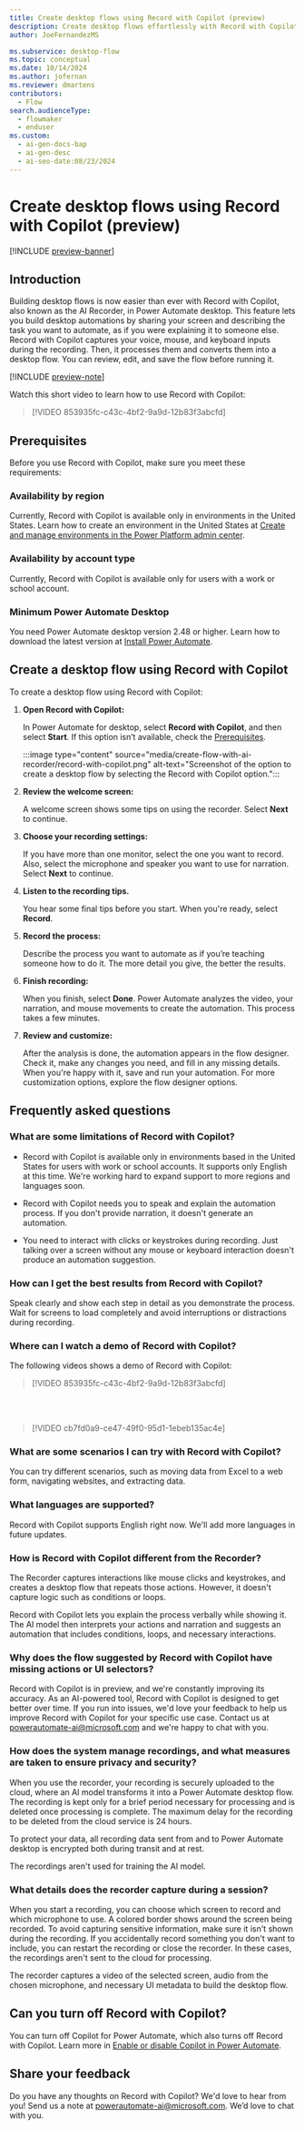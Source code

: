 ```yaml
---
title: Create desktop flows using Record with Copilot (preview)
description: Create desktop flows effortlessly with Record with Copilot in Power Automate desktop by sharing your screen and narrating tasks to automate.
author: JoeFernandezMS

ms.subservice: desktop-flow
ms.topic: conceptual
ms.date: 10/14/2024
ms.author: jofernan
ms.reviewer: dmartens
contributors:
  - Flow
search.audienceType:
  - flowmaker
  - enduser
ms.custom:
  - ai-gen-docs-bap
  - ai-gen-desc
  - ai-seo-date:08/23/2024
---
```


# Create desktop flows using Record with Copilot (preview)

[!INCLUDE [preview-banner](~/../shared-content/shared/preview-includes/preview-banner.md)]

## Introduction

Building desktop flows is now easier than ever with Record with Copilot, also known as the AI Recorder, in Power Automate desktop. This feature lets you build desktop automations by sharing your screen and describing the task you want to automate, as if you were explaining it to someone else. Record with Copilot captures your voice, mouse, and keyboard inputs during the recording. Then, it processes them and converts them into a desktop flow. You can review, edit, and save the flow before running it.

[!INCLUDE [preview-note](~/../shared-content/shared/preview-includes/preview-note-pp.md)]

Watch this short video to learn how to use Record with Copilot:

> [!VIDEO 853935fc-c43c-4bf2-9a9d-12b83f3abcfd]

## Prerequisites

Before you use Record with Copilot, make sure you meet these requirements:

### Availability by region

Currently, Record with Copilot is available only in environments in the United States. Learn how to create an environment in the United States at [Create and manage environments in the Power Platform admin center](/power-platform/admin/create-environment).

### Availability by account type

Currently, Record with Copilot is available only for users with a work or school account.

### Minimum Power Automate Desktop

You need Power Automate desktop version 2.48 or higher. Learn how to download the latest version at [Install Power Automate](https://aka.ms/DownloadPAD48).

## Create a desktop flow using Record with Copilot

To create a desktop flow using Record with Copilot:

1. **Open Record with Copilot:**

    In Power Automate for desktop, select **Record with Copilot**, and then select **Start**. If this option isn’t available, check the [Prerequisites](#prerequisites).

    :::image type="content" source="media/create-flow-with-ai-recorder/record-with-copilot.png" alt-text="Screenshot of the option to create a desktop flow by selecting the Record with Copilot option.":::

1. **Review the welcome screen:**

    A welcome screen shows some tips on using the recorder. Select **Next** to continue.

1. **Choose your recording settings:**

    If you have more than one monitor, select the one you want to record. Also, select the microphone and speaker you want to use for narration. Select **Next** to continue.

1. **Listen to the recording tips.**

    You hear some final tips before you start. When you're ready, select **Record**.

1. **Record the process:**

    Describe the process you want to automate as if you’re teaching someone how to do it. The more detail you give, the better the results.

1. **Finish recording:**

    When you finish, select **Done**. Power Automate analyzes the video, your narration, and mouse movements to create the automation. This process takes a few minutes.

1. **Review and customize:**

    After the analysis is done, the automation appears in the flow designer. Check it, make any changes you need, and fill in any missing details. When you're happy with it, save and run your automation. For more customization options, explore the flow designer options.

## Frequently asked questions

### What are some limitations of Record with Copilot?

* Record with Copilot is available only in environments based in the United States for users with work or school accounts. It supports only English at this time. We're working hard to expand support to more regions and languages soon.

* Record with Copilot needs you to speak and explain the automation process. If you don't provide narration, it doesn't generate an automation.

* You need to interact with clicks or keystrokes during recording. Just talking over a screen without any mouse or keyboard interaction doesn't produce an automation suggestion.

### How can I get the best results from Record with Copilot?

Speak clearly and show each step in detail as you demonstrate the process. Wait for screens to load completely and avoid interruptions or distractions during recording.

### Where can I watch a demo of Record with Copilot?

The following videos shows a demo of Record with Copilot:

> [!VIDEO 853935fc-c43c-4bf2-9a9d-12b83f3abcfd]

<br><br>

> [!VIDEO cb7fd0a9-ce47-49f0-95d1-1ebeb135ac4e]

### What are some scenarios I can try with Record with Copilot?

You can try different scenarios, such as moving data from Excel to a web form, navigating websites, and extracting data.

### What languages are supported?

Record with Copilot supports English right now. We'll add more languages in future updates. 

### How is Record with Copilot different from the Recorder?

The Recorder captures interactions like mouse clicks and keystrokes, and creates a desktop flow that repeats those actions. However, it doesn't capture logic such as conditions or loops.

Record with Copilot lets you explain the process verbally while showing it. The AI model then interprets your actions and narration and suggests an automation that includes conditions, loops, and necessary interactions.

### Why does the flow suggested by Record with Copilot have missing actions or UI selectors?

Record with Copilot is in preview, and we're constantly improving its accuracy. As an AI-powered tool, Record with Copilot is designed to get better over time. If you run into issues, we'd love your feedback to help us improve Record with Copilot for your specific use case. Contact us at <powerautomate-ai@microsoft.com> and we're happy to chat with you.

### How does the system manage recordings, and what measures are taken to ensure privacy and security?

When you use the recorder, your recording is securely uploaded to the cloud, where an AI model transforms it into a Power Automate desktop flow. The recording is kept only for a brief period necessary for processing and is deleted once processing is complete. The maximum delay for the recording to be deleted from the cloud service is 24 hours.

To protect your data, all recording data sent from and to Power Automate desktop is encrypted both during transit and at rest.

The recordings aren't used for training the AI model.

### What details does the recorder capture during a session?

When you start a recording, you can choose which screen to record and which microphone to use. A colored border shows around the screen being recorded. To avoid capturing sensitive information, make sure it isn't shown during the recording. If you accidentally record something you don't want to include, you can restart the recording or close the recorder. In these cases, the recordings aren't sent to the cloud for processing.

The recorder captures a video of the selected screen, audio from the chosen microphone, and necessary UI metadata to build the desktop flow.

## Can you turn off Record with Copilot?

You can turn off Copilot for Power Automate, which also turns off Record with Copilot. Learn more in [Enable or disable Copilot in Power Automate](../copilot-overview.md#enable-or-disable-copilot-in-power-automate).

## Share your feedback

Do you have any thoughts on Record with Copilot? We'd love to hear from you! Send us a note at <powerautomate-ai@microsoft.com>. We’d love to chat with you.
